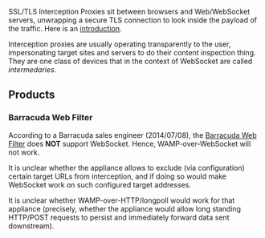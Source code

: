 SSL/TLS Interception Proxies sit between browsers and Web/WebSocket servers, unwrapping a secure TLS connection to look inside the payload of the traffic. Here is an [introduction](http://www.secureworks.com/cyber-threat-intelligence/threats/transitive-trust/).

Interception proxies are usually operating transparently to the user, impersonating target sites and servers to do their content inspection thing. They are one class of devices that in the context of WebSocket are called *intermedaries*.

## Products

### Barracuda Web Filter

According to a Barracuda sales engineer (2014/07/08), the [Barracuda Web Filter](https://www.barracuda.com/products/webfilter) does **NOT** support WebSocket. Hence, WAMP-over-WebSocket will not work.

It is unclear whether the appliance allows to exclude (via configuration) certain target URLs from interception, and if doing so would make WebSocket work on such configured target addresses.

It is unclear whether WAMP-over-HTTP/longpoll would work for that appliance (precisely, whether the appliance would allow long standing HTTP/POST requests to persist and immediately forward data sent downstream).
